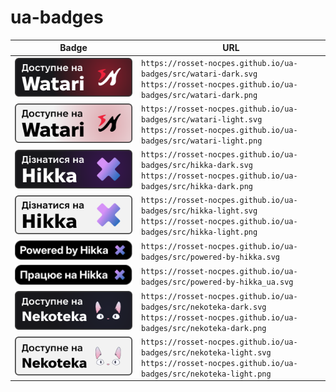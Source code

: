 # ua-badges

| Badge                                               | URL                                                                                                                                         |
| --------------------------------------------------- | ------------------------------------------------------------------------------------------------------------------------------------------- |
| ![Watari-Dark](src/watari-dark.svg)                 | `https://rosset-nocpes.github.io/ua-badges/src/watari-dark.svg` <br/> `https://rosset-nocpes.github.io/ua-badges/src/watari-dark.png`       |
| ![Watari-Light](src/watari-light.svg)               | `https://rosset-nocpes.github.io/ua-badges/src/watari-light.svg` <br/> `https://rosset-nocpes.github.io/ua-badges/src/watari-light.png`     |
| ![Hikka-Dark](src/hikka-dark.svg)                   | `https://rosset-nocpes.github.io/ua-badges/src/hikka-dark.svg` <br/> `https://rosset-nocpes.github.io/ua-badges/src/hikka-dark.png`         |
| ![Hikka-Light](src/hikka-light.svg)                 | `https://rosset-nocpes.github.io/ua-badges/src/hikka-light.svg` <br/> `https://rosset-nocpes.github.io/ua-badges/src/hikka-light.png`       |
| ![Powered-by-Hikka](src/powered-by-hikka.svg)       | `https://rosset-nocpes.github.io/ua-badges/src/powered-by-hikka.svg`                                                                        |
| ![Powered-by-Hikka_ua](src/powered-by-hikka_ua.svg) | `https://rosset-nocpes.github.io/ua-badges/src/powered-by-hikka_ua.svg`                                                                     |
| ![Nekoteka-Dark](src/nekoteka-dark.svg)             | `https://rosset-nocpes.github.io/ua-badges/src/nekoteka-dark.svg` <br/> `https://rosset-nocpes.github.io/ua-badges/src/nekoteka-dark.png`   |
| ![Nekoteka-Light](src/nekoteka-light.svg)           | `https://rosset-nocpes.github.io/ua-badges/src/nekoteka-light.svg` <br/> `https://rosset-nocpes.github.io/ua-badges/src/nekoteka-light.png` |
